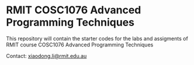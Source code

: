 # RMIT COSC1076 Advanced Programming Techniques
This repository will contain the starter codes for the labs and assigments of RMIT course COSC1076 Advanced Programming Techniques

Contact: xiaodong.li@rmit.edu.au
